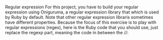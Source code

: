 Regular expression
For this project, you have to build your regular expression using Oniguruma, a regular expression library that which is used by Ruby by default. Note that other regular expression libraris sometimes have different properties.
Because the focus of this exercise is to play with regular expressions (regex), here is the Ruby code that you should use, just replace the regexp part, meaning the code in between the //:
